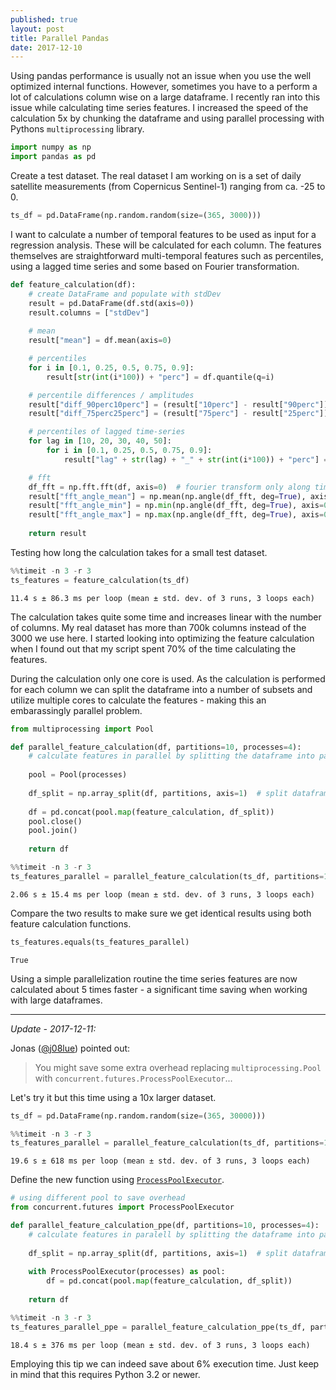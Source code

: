 ```yaml
---
published: true
layout: post
title: Parallel Pandas
date: 2017-12-10
---
```


Using pandas performance is usually not an issue when you use the well optimized internal functions. However, sometimes you have to a perform a lot of calculations column wise on a large dataframe. I recently ran into this issue while calculating time series features. I increased the speed of the calculation 5x by chunking the dataframe and using parallel processing with Pythons `multiprocessing` library.


```python
import numpy as np
import pandas as pd
```

Create a test dataset. The real dataset I am working on is a set of daily satellite measurements (from Copernicus Sentinel-1) ranging from ca. -25 to 0.

```python
ts_df = pd.DataFrame(np.random.random(size=(365, 3000)))
```

I want to calculate a number of temporal features to be used as input for a regression analysis. These will be calculated for each column. The features themselves are straightforward multi-temporal features such as percentiles, using a lagged time series and some based on Fourier transformation.


```python
def feature_calculation(df):
    # create DataFrame and populate with stdDev
    result = pd.DataFrame(df.std(axis=0))
    result.columns = ["stdDev"]
    
    # mean
    result["mean"] = df.mean(axis=0)

    # percentiles
    for i in [0.1, 0.25, 0.5, 0.75, 0.9]:
        result[str(int(i*100)) + "perc"] = df.quantile(q=i)

    # percentile differences / amplitudes
    result["diff_90perc10perc"] = (result["10perc"] - result["90perc"])
    result["diff_75perc25perc"] = (result["75perc"] - result["25perc"])

    # percentiles of lagged time-series
    for lag in [10, 20, 30, 40, 50]:
        for i in [0.1, 0.25, 0.5, 0.75, 0.9]:
            result["lag" + str(lag) + "_" + str(int(i*100)) + "perc"] = (df - df.shift(lag)).quantile(q=i)

    # fft
    df_fft = np.fft.fft(df, axis=0)  # fourier transform only along time axis
    result["fft_angle_mean"] = np.mean(np.angle(df_fft, deg=True), axis=0)
    result["fft_angle_min"] = np.min(np.angle(df_fft, deg=True), axis=0)
    result["fft_angle_max"] = np.max(np.angle(df_fft, deg=True), axis=0)
    
    return result
```

Testing how long the calculation takes for a small test dataset.


```python
%%timeit -n 3 -r 3
ts_features = feature_calculation(ts_df)
```
    11.4 s ± 86.3 ms per loop (mean ± std. dev. of 3 runs, 3 loops each)


The calculation takes quite some time and increases linear with the number of columns. My real dataset has more than 700k columns instead of the 3000 we use here. I started looking into optimizing the feature calculation when I found out that my script spent 70% of the time calculating the features.

During the calculation only one core is used. As the calculation is performed for each column we can split the dataframe into a number of subsets and utilize multiple cores to calculate the features - making this an embarassingly parallel problem.


```python
from multiprocessing import Pool

def parallel_feature_calculation(df, partitions=10, processes=4):
    # calculate features in parallel by splitting the dataframe into partitions and using parallel processes
    
    pool = Pool(processes)
    
    df_split = np.array_split(df, partitions, axis=1)  # split dataframe into partitions column wise
    
    df = pd.concat(pool.map(feature_calculation, df_split))
    pool.close()
    pool.join()
    
    return df
```

```python
%%timeit -n 3 -r 3
ts_features_parallel = parallel_feature_calculation(ts_df, partitions=14, processes=7)
```
    2.06 s ± 15.4 ms per loop (mean ± std. dev. of 3 runs, 3 loops each)

Compare the two results to make sure we get identical results using both feature calculation functions.

```python
ts_features.equals(ts_features_parallel)
```
    True


Using a simple parallelization routine the time series features are now calculated about 5 times faster - a significant time saving when working with large dataframes.

---

*Update - 2017-12-11:*

Jonas ([@j08lue](https://twitter.com/j08lue)) pointed out:

> You might save some extra overhead replacing `multiprocessing.Pool` with `concurrent.futures.ProcessPoolExecutor`...

Let's try it but this time using a 10x larger dataset.

```python
ts_df = pd.DataFrame(np.random.random(size=(365, 30000)))
```

```python
%%timeit -n 3 -r 3
ts_features_parallel = parallel_feature_calculation(ts_df, partitions=100, processes=7)
```
    19.6 s ± 618 ms per loop (mean ± std. dev. of 3 runs, 3 loops each)

Define the new function using [`ProcessPoolExecutor`](https://docs.python.org/3/library/concurrent.futures.html).

```python
# using different pool to save overhead
from concurrent.futures import ProcessPoolExecutor

def parallel_feature_calculation_ppe(df, partitions=10, processes=4):
    # calculate features in paralell by splitting the dataframe into partitions and using paralell processes
    
    df_split = np.array_split(df, partitions, axis=1)  # split dataframe into partitions column wise
    
    with ProcessPoolExecutor(processes) as pool:        
        df = pd.concat(pool.map(feature_calculation, df_split))
    
    return df
```

```python
%%timeit -n 3 -r 3
ts_features_parallel_ppe = parallel_feature_calculation_ppe(ts_df, partitions=100, processes=7)
```
    18.4 s ± 376 ms per loop (mean ± std. dev. of 3 runs, 3 loops each)

Employing this tip we can indeed save about 6% execution time. Just keep in mind that this requires Python 3.2 or newer.
